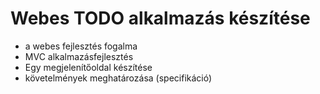 ﻿# Webes TODO alkalmazás készítése
- a webes fejlesztés fogalma
- MVC alkalmazásfejlesztés
- Egy megjelenítőoldal készítése
- követelmények meghatározása (specifikáció)
